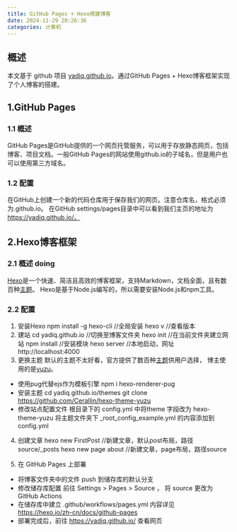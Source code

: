 ```yaml
---
title: GitHub Pages + Hexo搭建博客
date: 2024-11-29 20:26:36
categories: 计算机
---
```


## 概述
 
本文基于 github 项目 [yadiq.github.io](https://github.com/yadiq/yadiq.github.io)。通过GitHub Pages + Hexo博客框架实现了个人博客的搭建。


## 1.GitHub Pages
### 1.1 概述
GitHub Pages是GitHub提供的一个网页托管服务，可以用于存放静态网页，包括博客、项目文档。一般GitHub Pages的网站使用github.io的子域名，但是用户也可以使用第三方域名。

### 1.2 配置
在GitHub上创建一个新的代码仓库用于保存我们的网页。注意仓库名，格式必须为<username>.github.io。
在GitHub settings/pages目录中可以看到我们主页的地址为 https://yadiq.github.io/。

## 2.Hexo博客框架

### 2.1 概述 doing
[Hexo](https://hexo.io/)是一个快速、简洁且高效的博客框架，支持Markdown，文档全面，且有数百种[主题](https://hexo.io/themes/)。
Hexo是基于Node.js编写的，所以需要安装Node.js和npm工具。

### 2.2 配置
1. 安装Hexo
npm install -g hexo-cli  //全局安装
hexo v //查看版本
2. 建站
cd yadiq.github.io //切换至博客文件夹
hexo init //在当前文件夹建立网站
npm install //安装模块
hexo server //本地启动，网址 http://localhost:4000
3. 更换主题
默认的主题不太好看，官方提供了数百种[主题](https://hexo.io/themes/)供用户选择，
博主使用的是[yuzu](https://github.com/Cerallin/hexo-theme-yuzu)。
+ 使用pug代替ejs作为模板引擎
npm i hexo-renderer-pug
+ 安装主题
cd yadiq.github.io/themes
git clone https://github.com/Cerallin/hexo-theme-yuzu
+ 修改站点配置文件
根目录下的 config.yml 中将theme 字段改为 hexo-theme-yuzu
将主题文件夹下 _root_config_example.yml 的内容添加到 config.yml
4. 创建文章
hexo new FirstPost //新建文章，默认post布局，路径source/_posts
hexo new page about //新建文章，page布局，路径source

5. 在 GitHub Pages 上部署
+ 将博客文件夹中的文件 push 到储存库的默认分支
+ 修改储存库配置
前往 Settings > Pages > Source ， 将 source 更改为 GitHub Actions
+ 在储存库中建立 .github/workflows/pages.yml
内容详见 https://hexo.io/zh-cn/docs/github-pages
+ 部署完成后，前往 https://yadiq.github.io/ 查看网页
